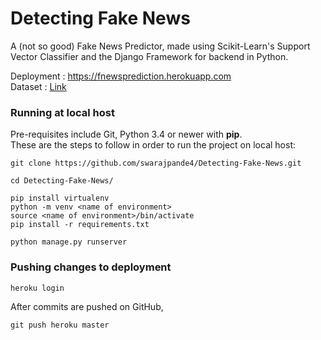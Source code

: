 # Detecting Fake News 
A (not so good) Fake News Predictor, made using Scikit-Learn's Support Vector Classifier and the Django Framework for backend in Python.
<br>

Deployment : https://fnewsprediction.herokuapp.com
<br>
Dataset : [Link](https://www.kaggle.com/clmentbisaillon/fake-and-real-news-dataset)
<br>

### Running at local host 
Pre-requisites include Git, Python 3.4 or newer with **pip**.
<br>
These are the steps to follow in order to run the project on local host: 
<br>

```
git clone https://github.com/swarajpande4/Detecting-Fake-News.git
```

```
cd Detecting-Fake-News/
```

```
pip install virtualenv
python -m venv <name of environment>
source <name of environment>/bin/activate
pip install -r requirements.txt
```

```
python manage.py runserver
```

### Pushing changes to deployment
```
heroku login
```

After commits are pushed on GitHub,

```
git push heroku master
```
